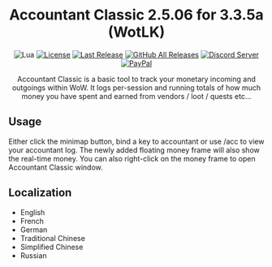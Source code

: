 <!-- markdownlint-disable MD004 MD033 -->
<div align="center">

# Accountant Classic 2.5.06 for 3.3.5a (WotLK)

![Lua](https://img.shields.io/badge/Lua-2C2D72?style=flat-squaree&logo=lua&logoColor=white)
[![License](https://img.shields.io/github/license/darhanger/Accountant_Classic?style=flat-square)](https://github.com/darhanger/Accountant_Classic/releases) 
[![Last Release](https://img.shields.io/github/v/release/darhanger/Accountant_Classic?style=flat-square)](https://github.com/darhanger/Accountant_Classic)
[![GitHub All Releases](https://img.shields.io/github/downloads/darhanger/Accountant_Classic/total?style=flat-square)](https://github.com/darhanger/Accountant_Classic/releases)
[![Discord Server](https://img.shields.io/badge/Discord-7289DA?style=flat-squaree&logo=discord&logoColor=white)](https://discord.gg/xBFKJc6QRr)
[![PayPal](https://img.shields.io/badge/PayPal-00457C?style=flat-square&logo=paypal&logoColor=white)](https://www.paypal.com/donate/?hosted_button_id=WMPGGC32C7U7U)
  
Accountant Classic is a basic tool to track your monetary incoming and outgoings within WoW. It logs per-session and running totals of how much money you have spent and earned from vendors / loot / quests etc...
</div>

## Usage
Either click the minimap button, bind a key to accountant or use /acc to view your accountant log. The newly added floating money frame will also show the real-time money. You can also right-click on the money frame to open Accountant Classic window.

## Localization
+ English
+ French
+ German
+ Traditional Chinese
+ Simplified Chinese
+ Russian

